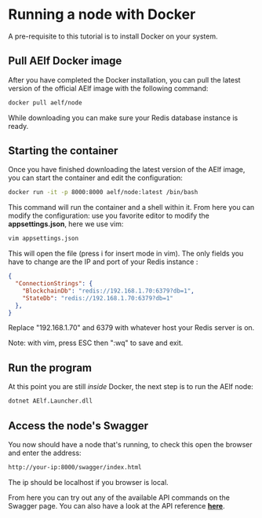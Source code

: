 # Running a node with Docker

A pre-requisite to this tutorial is to install Docker on your system.

## Pull AElf Docker image

After you have completed the Docker installation, you can pull the latest version of the official AElf image with the following command:

```bash
docker pull aelf/node
```

While downloading you can make sure your Redis database instance is ready.

## Starting the container

Once you have finished downloading the latest version of the AElf image, you can start the container and edit the configuration:

```bash
docker run -it -p 8000:8000 aelf/node:latest /bin/bash
```

This command will run the container and a shell within it. From here you can modify the configuration: use you favorite editor to modify the **appsettings.json**, here we use vim:

```bash
vim appsettings.json
```

This will open the file (press i for insert mode in vim). The only fields you have to change are the IP and port of your Redis instance :

```json
{
  "ConnectionStrings": {
    "BlockchainDb": "redis://192.168.1.70:6379?db=1",
    "StateDb": "redis://192.168.1.70:6379?db=1"
  },
}
```

Replace "192.168.1.70" and 6379 with whatever host your Redis server is on.

Note: with vim, press ESC then ":wq" to save and exit.

## Run the program

At this point you are still *inside* Docker, the next step is to run the AElf node:

```bash
dotnet AElf.Launcher.dll
```

## Access the node's Swagger

You now should have a node that's running, to check this open the browser and enter the address:

```bash
http://your-ip:8000/swagger/index.html
```

The ip should be localhost if you browser is local.

From here you can try out any of the available API commands on the Swagger page. You can also have a look at the API reference [**here**](../../reference/web-api/web-api.md).